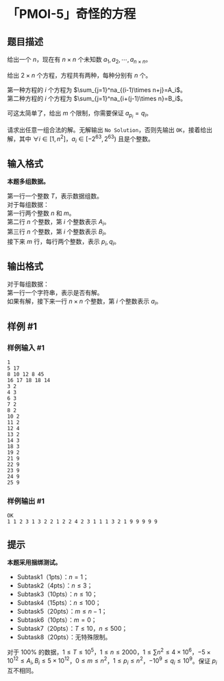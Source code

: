 # 「PMOI-5」奇怪的方程

## 题目描述

给出一个 $n$，现在有 $n\times n$ 个未知数 $a_{1},a_{2},\cdots,a_{n\times n}$。

给出 $2\times n$ 个方程，方程共有两种，每种分别有 $n$ 个。

第一种方程的 $i$ 个方程为 $\sum_{j=1}^na_{(i-1)\times n+j}=A_i$。   
第二种方程的 $i$ 个方程为 $\sum_{j=1}^na_{i+(j-1)\times n}=B_i$。

可这太简单了，给出 $m$ 个限制，你需要保证 $a_{p_i}=q_i$。

请求出任意一组合法的解。无解输出 `No Solution`，否则先输出 `OK`，接着给出解，其中 $\forall i\in[1,n^2]$，$a_i \in[-2^{63},2^{63})$ 且是个整数。

## 输入格式

**本题多组数据。**

第一行一个整数 $T$，表示数据组数。  
对于每组数据：  
第一行两个整数 $n$ 和 $m$。   
第二行 $n$ 个整数，第 $i$ 个整数表示 $A_i$。     
第三行 $n$ 个整数，第 $i$ 个整数表示 $B_i$。   
接下来 $m$ 行，每行两个整数，表示 $p_i,q_i$。

## 输出格式

对于每组数据：      
第一行一个字符串，表示是否有解。   
如果有解，接下来一行 $n\times n$ 个整数，第 $i$ 个整数表示 $a_i$。

## 样例 #1

### 样例输入 #1
```
1
5 17
8 10 12 8 45
16 17 18 18 14
3 2
4 3
6 3
7 2
8 2
10 2
11 2
12 4
13 2
14 3
18 3
19 2
21 9
22 9
23 9
24 9
25 9
```

### 样例输出 #1

```
OK
1 1 2 3 1 3 2 2 1 2 2 4 2 3 1 1 1 3 2 1 9 9 9 9 9
```

## 提示

**本题采用捆绑测试。**

- Subtask1（1pts）：$n=1$；
- Subtask2（4pts）：$n\le3$；
- Subtask3（10pts）：$n\le 10$；
- Subtask4（15pts）：$n\le 100$；
- Subtask5（20pts）：$m\le n-1$；
- Subtask6（10pts）：$m=0$；
- Subtask7（20pts）：$T\le 10$，$n\le 500$；
- Subtask8（20pts）：无特殊限制。

对于 $100\%$ 的数据，$1\le T\le 10^5$，$1\le n \le 2000$，$1\le \sum n^2\le 4\times 10^6$，$-5\times 10^{12}\le A_i,B_i\le 5\times 10^{12}$，$0\le m\le n^2$，$1\le p_i\le n^2$，$-10^9\le q_i\le 10^9$。保证 $p_i$ 互不相同。
